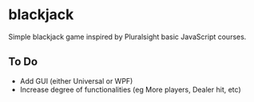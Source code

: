 # blackjack
Simple blackjack game inspired by Pluralsight basic JavaScript courses.

## To Do
* Add GUI (either Universal or WPF)
* Increase degree of functionalities (eg More players, Dealer hit, etc)
